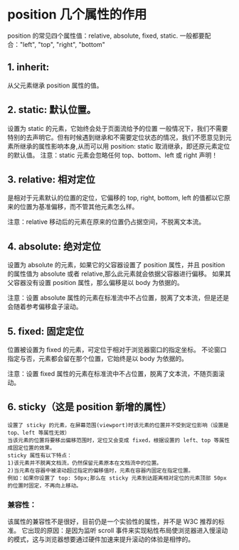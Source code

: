 # position 几个属性的作用

position 的常见四个属性值：relative, absolute, fixed, static.
一般都要配合："left", "top", "right", "bottom"

## 1. inherit:

从父元素继承 position 属性的值。

## 2. static: 默认位置。

设置为 static 的元素，它始终会处于页面流给予的位置
一般情况下，我们不需要特别的去声明它。但有时候遇到继承和不需要定位状态的情况，我们不愿意见到元素所继承的属性影响本身,从而可以用 position: static 取消继承，即还原元素定位的默认值。
注意：static 元素会忽略任何 top、bottom、left 或 right 声明！

## 3. relative: 相对定位

是相对于元素默认的位置的定位，它偏移的 top, right, bottom, left 的值都以它原来的位置为基准偏移，而不管其他元素怎么样。

注意：relative 移动后的元素在原来的位置仍占据空间，不脱离文本流。

## 4. absolute: 绝对定位

设置为 absolute 的元素，如果它的父容器设置了 position 属性，并且 position 的属性值为 absolute 或者 relative,那么此元素就会依据父容器进行偏移。
如果其父容器没有设置 position 属性，那么偏移是以 body 为依据的。

注意：设置 absolute 属性的元素在标准流中不占位置，脱离了文本流，但是还是会随着参考偏移盒子滚动。

## 5. fixed: 固定定位

位置被设置为 fixed 的元素，可定位于相对于浏览器窗口的指定坐标。
不论窗口指定与否，元素都会留在那个位置，它始终是以 body 为依据的。

注意：设置 fixed 属性的元素在标准流中不占位置，脱离了文本流，不随页面滚动。

## 6. sticky（这是 position 新增的属性）

```text
设置了 sticky 的元素，在屏幕范围(viewport)时该元素的位置并不受到定位影响（设置是 top、left 等属性无效）
当该元素的位置将要移出偏移范围时，定位又会变成 fixed，根据设置的 left、top 等属性成固定位置的效果。
sticky 属性有以下特点：
1)该元素并不脱离文档流，仍然保留元素原本在文档流中的位置。
2)当元素在容器中被滚动超过指定的偏移值时，元素在容器内固定在指定位置。
例如：如果你设置了 top: 50px;那么在 sticky 元素到达距离相对定位的元素顶部 50px 的位置时固定，不再向上移动。
```

### 兼容性：

该属性的兼容性不是很好，目前仍是一个实验性的属性，并不是 W3C 推荐的标准。
它出现的原因：是因为监听 scroll 事件来实现粘性布局使浏览器进入慢滚动的模式，这与浏览器想要通过硬件加速来提升滚动的体验是相悖的。
